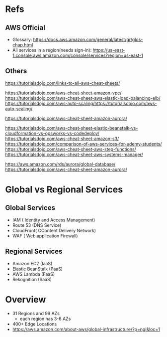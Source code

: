 # Refs

## AWS Official
- Glossary: https://docs.aws.amazon.com/general/latest/gr/glos-chap.html
- All services in a region(needs sign-in): https://us-east-1.console.aws.amazon.com/console/services?region=us-east-1

## Others
https://tutorialsdojo.com/links-to-all-aws-cheat-sheets/

https://tutorialsdojo.com/aws-cheat-sheet-amazon-vpc/
https://tutorialsdojo.com/aws-cheat-sheet-aws-elastic-load-balancing-elb/
https://tutorialsdojo.com/aws-auto-scaling/https://tutorialsdojo.com/aws-auto-scaling/


https://tutorialsdojo.com/aws-cheat-sheet-amazon-aurora/


https://tutorialsdojo.com/aws-cheat-sheet-elastic-beanstalk-vs-cloudformation-vs-opsworks-vs-codedeploy/
https://tutorialsdojo.com/aws-cheat-sheet-amazon-s3/
https://tutorialsdojo.com/comparison-of-aws-services-for-udemy-students/
https://tutorialsdojo.com/aws-cheat-sheet-aws-step-functions/
https://tutorialsdojo.com/aws-cheat-sheet-aws-systems-manager/

https://aws.amazon.com/rds/aurora/global-database/
https://tutorialsdojo.com/aws-cheat-sheet-amazon-aurora/

# Global vs Regional Services
## Global Services
- IAM ( Identity and Access Management)
- Route 53 (DNS Service)
- CloudFront( CContent Delivery Network)
- WAF ( Web application Firewall)

## Regional Services
- Amazon EC2 (IaaS)
- Elastic BeanStalk (PaaS)
- AWS Lambda (FaaS)
- Rekognition (SaaS)


# Overview
- 31 Regions and 99 AZs
  - each region has 3-6 AZs
- 400+ Edge Locations
- https://aws.amazon.com/about-aws/global-infrastructure/?p=ngi&loc=1
